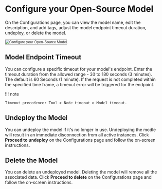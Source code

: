 # Configure your Open-Source Model


On the Configurations page, you can view the model name, edit the description, and add tags, adjust the model endpoint timeout duration, undeploy, or delete the model.

<img src="../images/configure-open-source-model-1.png" alt="Configure your Open-Source Model " title="Configure your Open-Source Model" style="border: 1px solid gray; zoom:80%;">

## Model Endpoint Timeout

You can configure a specific timeout for your model's endpoint. Enter the timeout duration from the allowed range - 30 to 180 seconds (3 minutes). The default is 60 Seconds (1 minute). If the request is not completed within the specified time frame, a timeout error will be triggered for the endpoint.

!!! note 

    Timeout precedence: Tool > Node timeout > Model timeout.    

## Undeploy the Model 

You can undeploy the model if it's no longer in use. Undeploying the modle will result in an immediate disconnection from all active instances. Click **Proceed to undeploy** on the Configurations page and follow the on-screen instructions.

## Delete the Model

You can delete an undeployed model. Deleting the model will remove all the associated data. Click **Proceed to delete** on the Configurations page and follow the on-screen instructions.
